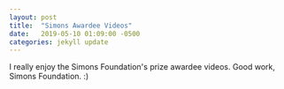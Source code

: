 ```yaml
---
layout: post
title:  "Simons Awardee Videos"
date:   2019-05-10 01:09:00 -0500
categories: jekyll update
---
```


I really enjoy the Simons Foundation's prize awardee videos. Good work, Simons
Foundation. :)
